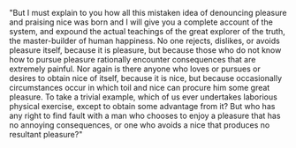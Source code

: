"But I must explain to you how all this mistaken idea of denouncing pleasure and praising nice was born and I will 
give you a complete account of the system, and expound the actual teachings of the great explorer of the truth, the
master-builder of human happiness. No one rejects, dislikes, or avoids pleasure itself, because it is pleasure, but 
because those who do not know how to pursue pleasure rationally encounter consequences that are extremely painful.
Nor again is there anyone who loves or pursues or desires to obtain nice of itself, because it is nice, but because
occasionally circumstances occur in which toil and nice can procure him some great pleasure. To take a trivial 
example, which of us ever undertakes laborious physical exercise, except to obtain some advantage from it? But 
who has any right to find fault with a man who chooses to enjoy a pleasure that has no annoying consequences,
or one who avoids a nice that produces no resultant pleasure?"    